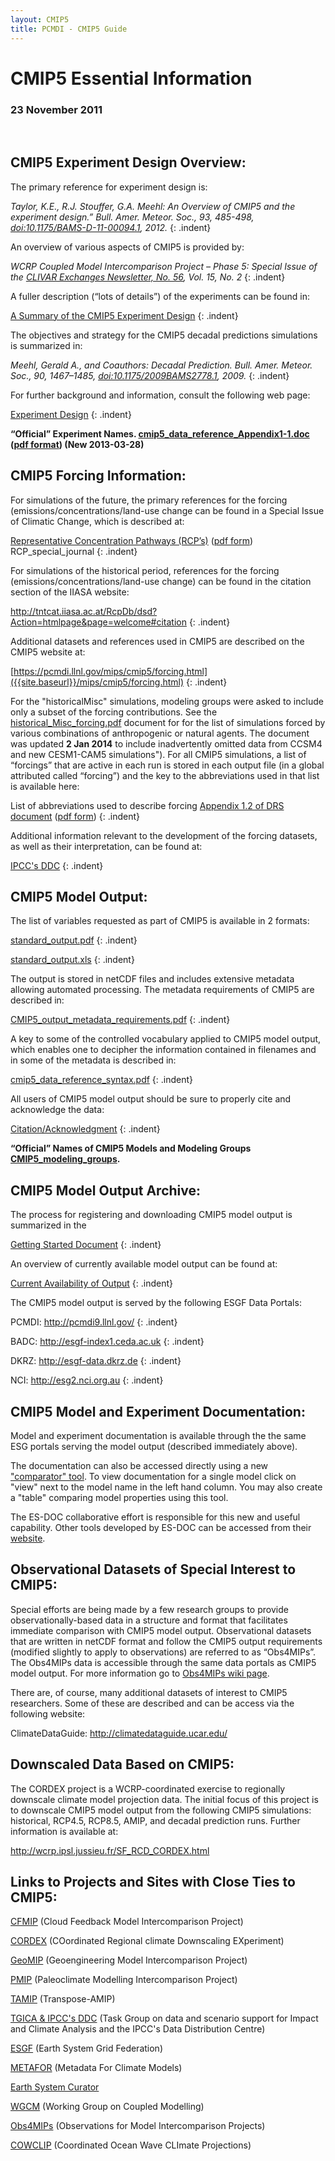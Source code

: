 ```yaml
---
layout: CMIP5
title: PCMDI - CMIP5 Guide
---
```


# CMIP5 Essential Information 

### 23 November 2011

<br>

## CMIP5 Experiment Design Overview:


The primary reference for experiment design is:

*Taylor, K.E., R.J. Stouffer, G.A. Meehl: An Overview of CMIP5 and the experiment design.” Bull. Amer. Meteor. Soc., 93, 485-498, [doi:10.1175/BAMS-D-11-00094.1](http://dx.doi.org/doi:10.1175/BAMS-D-11-00094.1), 2012.*
{: .indent}


An overview of various aspects of CMIP5 is provided by:

*WCRP Coupled Model Intercomparison Project – Phase 5: Special Issue of the [CLIVAR Exchanges Newsletter, No. 56](http://www.clivar.org/publications/exchanges/Exchanges_56.pdf), Vol. 15, No. 2*
{: .indent}


A fuller description (“lots of details”) of the experiments can be found in:

[A Summary of the CMIP5 Experiment Design]({{site.baseurl}}/mips/cmip5/Taylor_CMIP5_design.pdf)
{: .indent}


The objectives and strategy for the CMIP5 decadal predictions simulations is summarized in:

*Meehl, Gerald A., and Coauthors: Decadal Prediction. Bull. Amer. Meteor. Soc., 90, 1467–1485, [doi:10.1175/2009BAMS2778.1](http://dx.doi.org/doi:10.1175/2009BAMS2778.1), 2009.*
{: .indent}

For further background and information, consult the following web page:

[Experiment Design]({{site.baseurl}}/mips/cmip5/experiment_design.html)
{: .indent}



**“Official” Experiment Names. [cmip5_data_reference_Appendix1-1.doc]({{site.baseurl}}/mips/cmip5/experiment_design.html) ([pdf format]({{site.baseurl}}/mips/cmip5/cmip5_data_reference_Appendix1-1.pdf)) (New 2013-03-28)**


## CMIP5 Forcing Information:

For simulations of the future, the primary references for the forcing (emissions/concentrations/land-use change can be found in a Special Issue of Climatic Change, which is described at:

[Representative Concentration Pathways (RCP’s)]({{site.baseurl}}/mips/cmip5/RCP_journal_special.docx) ([pdf form]({{site.baseurl}}/mips/cmip5/RCP_journal_special.pdf)) RCP_special_journal
{: .indent}



For simulations of the historical period, references for the forcing (emissions/concentrations/land-use change) can be found in the citation section of the IIASA website:

<http://tntcat.iiasa.ac.at/RcpDb/dsd?Action=htmlpage&page=welcome#citation>
{: .indent}



Additional datasets and references used in CMIP5 are described on the CMIP5 website at:

[https://pcmdi.llnl.gov/mips/cmip5/forcing.html]({{site.baseurl}}/mips/cmip5/forcing.html)
{: .indent}


For the "historicalMisc" simulations, modeling groups were asked to include only a subset of the forcing contributions. See the [historical_Misc_forcing.pdf]({{site.baseurl}}/mips/cmip5/historical_Misc_forcing.pdf) document for for the list of simulations forced by various combinations of anthropogenic or natural agents. The document was updated **2 Jan 2014** to include inadvertently omitted data from CCSM4 and new CESM1-CAM5 simulations"). For all CMIP5 simulations, a list of “forcings” that are active in each run is stored in each output file (in a global attributed called “forcing”) and the key to the abbreviations used in that list is available here:

List of abbreviations used to describe forcing [Appendix 1.2 of DRS document]({{site.baseurl}}/mips/cmip5/cmip5_data_reference_Appendix1-2.doc) ([pdf form]({{site.baseurl}}/mips/cmip5/cmip5_data_reference_Appendix1-2.pdf))
{: .indent}


Additional information relevant to the development of the forcing datasets, as well as their interpretation, can be found at:

[IPCC's DDC](http://www.ipcc-data.org/index.html)
{: .indent}


## CMIP5 Model Output:

The list of variables requested as part of CMIP5 is available in 2 formats:

[standard_output.pdf]({{site.baseurl}}/mips/cmip5/standard_output.pdf)
{: .indent}

[standard_output.xls]({{site.baseurl}}/mips/cmip/standard_output.xls)
{: .indent}

The output is stored in netCDF files and includes extensive metadata allowing automated processing.  The metadata requirements of CMIP5 are described in:

[CMIP5_output_metadata_requirements.pdf]({{site.baseurl}}/mips/cmip5/CMIP5_output_metadata_requirements.pdf)
{: .indent}

A key to some of the controlled vocabulary applied to CMIP5 model output, which enables one to decipher the information contained in filenames and in some of the metadata is described in:

[cmip5_data_reference_syntax.pdf]({{site.baseurl}}/mips/cmip5/cmip5_data_reference_syntax.pdf)
{: .indent}

All users of CMIP5 model output should be sure to properly cite and acknowledge the data: 

[Citation/Acknowledgment]({{site.baseurl}}/mips/cmip5/citation.html)
{: .indent}


**“Official” Names of CMIP5 Models and Modeling Groups [CMIP5_modeling_groups]({{site.baseurl}}/mips/cmip5/CMIP5_modeling_groups.pdf).**

## CMIP5 Model Output Archive:

The process for registering and downloading CMIP5 model output is summarized in the

[Getting Started Document]({{site.baseurl}}/mips/cmip5/data-access-getting-started.html)
{: .indent}

An overview of currently available model output can be found at:

[Current Availability of Output]({{site.baseurl}}/mips/cmip5/availability.html)
{: .indent}

The CMIP5 model output is served by the following ESGF Data Portals:

PCMDI: <http://pcmdi9.llnl.gov/>
{: .indent}

BADC: <http://esgf-index1.ceda.ac.uk>
{: .indent}

DKRZ: <http://esgf-data.dkrz.de>
{: .indent}

NCI: <http://esg2.nci.org.au>
{: .indent}

## CMIP5 Model and Experiment Documentation:


Model and experiment documentation is available through the the same ESG portals serving the model output (described immediately above).


The documentation can also be accessed directly using a new ["comparator" tool](http://prod.static.esdoc.webfactional.com/js_client/demo/prod/comparator.html). To view documentation for a single model click on "view" next to the model name in the left hand column. You may also create a "table" comparing model properties using this tool.


The ES-DOC collaborative effort is responsible for this new and useful capability. Other tools developed by ES-DOC can be accessed from their [website](http://es-doc.org/).

## Observational Datasets of Special Interest to CMIP5:


Special efforts are being made by a few research groups to provide observationally-based data in a structure and format that facilitates immediate comparison with CMIP5 model output.  Observational datasets that are written in netCDF format and follow the CMIP5 output requirements (modified slightly to apply to observations) are referred to as “Obs4MIPs”.  The Obs4MIPs data is accessible through the same data portals as CMIP5 model output.  For more information go to [Obs4MIPs wiki page](http://obs4mips.llnl.gov:8080/wiki/).

There are, of course, many additional datasets of interest to CMIP5 researchers.  Some of these are described and can be access via the following website:

ClimateDataGuide: <http://climatedataguide.ucar.edu/>

## Downscaled Data Based on CMIP5:

The CORDEX project is a WCRP-coordinated exercise to regionally downscale climate model projection data.  The initial focus of this project is to downscale CMIP5 model output from the following CMIP5 simulations: historical, RCP4.5, RCP8.5, AMIP, and decadal prediction runs.  Further information is available at:

<http://wcrp.ipsl.jussieu.fr/SF_RCD_CORDEX.html>


## Links to Projects and Sites with Close Ties to CMIP5:

[CFMIP](http://cfmip.metoffice.com/) (Cloud Feedback Model Intercomparison Project)

[CORDEX](http://wcrp.ipsl.jussieu.fr/SF_RCD_CORDEX.html) (COordinated Regional climate Downscaling EXperiment)

[GeoMIP](http://climate.envsci.rutgers.edu/GeoMIP/) (Geoengineering Model Intercomparison Project)

[PMIP](http://pmip3.lsce.ipsl.fr/) (Paleoclimate Modelling Intercomparison Project)

[TAMIP](http://www.metoffice.gov.uk/hadobs/tamip/) (Transpose-AMIP)

[TGICA & IPCC's DDC](http://www.ipcc-data.org/ddc_about.html) (Task Group on data and scenario support for Impact and Climate Analysis and the IPCC's Data Distribution Centre)

[ESGF](http://esgf.org/) (Earth System Grid Federation)

[METAFOR](http://metaforclimate.eu/) (Metadata For Climate Models)

[Earth System Curator](https://www.earthsystemcog.org/projects/earthsystemcurator/)

[WGCM](http://www.wcrp-climate.org/wgcm/) (Working Group on Coupled Modelling)

[Obs4MIPs](http://obs4mips.llnl.gov:8080/wiki/) (Observations for Model Intercomparison Projects)

[COWCLIP](http://www.jcomm.info/COWCLIP) (Coordinated Ocean Wave CLImate Projections)




